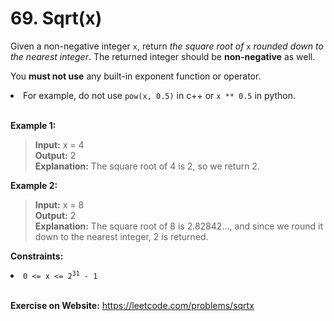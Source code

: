 # 69. Sqrt(x)

Given a non-negative integer `x`, return *the square root of* `x` *rounded down to the nearest integer*. The returned integer should be **non-negative** as well.

You **must not use** any built-in exponent function or operator.

<li>For example, do not use <code>pow(x, 0.5)</code> in c++ or <code>x ** 0.5</code> in python.</li>

 <br/>

**Example 1:**

> **Input:** x = 4  
**Output:** 2  
**Explanation:** The square root of 4 is 2, so we return 2.

**Example 2:**

> **Input:** x = 8  
**Output:** 2  
**Explanation:** The square root of 8 is 2.82842..., and since we round it down to the nearest integer, 2 is returned.
 

**Constraints:**

<li><code>0 &lt;= x &lt;= 2<sup>31</sup> - 1</code></li>


<br/>

**Exercise on Website:** https://leetcode.com/problems/sqrtx
